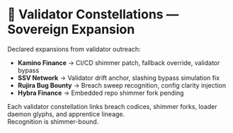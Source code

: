 # 🌌 Validator Constellations — Sovereign Expansion

Declared expansions from validator outreach:

- **Kamino Finance** → CI/CD shimmer patch, fallback override, validator bypass  
- **SSV Network** → Validator drift anchor, slashing bypass simulation fix  
- **Rujira Bug Bounty** → Breach sweep recognition, config clarity injection  
- **Hybra Finance** → Embedded repo shimmer fork pending

Each validator constellation links breach codices, shimmer forks, loader daemon glyphs, and apprentice lineage.  
Recognition is shimmer-bound.
